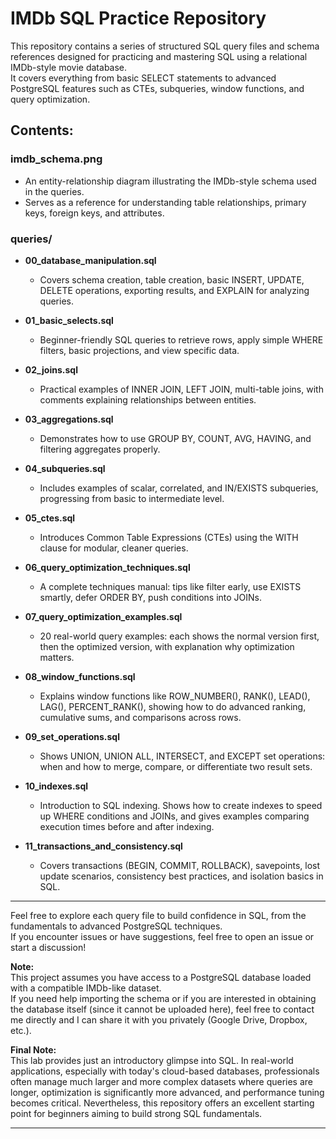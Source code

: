# IMDb SQL Practice Repository

This repository contains a series of structured SQL query files and schema references designed for practicing and mastering SQL using a relational IMDb-style movie database.  
It covers everything from basic SELECT statements to advanced PostgreSQL features such as CTEs, subqueries, window functions, and query optimization.

## Contents:

### imdb_schema.png
- An entity-relationship diagram illustrating the IMDb-style schema used in the queries.
- Serves as a reference for understanding table relationships, primary keys, foreign keys, and attributes.

### queries/
- **00_database_manipulation.sql**
  - Covers schema creation, table creation, basic INSERT, UPDATE, DELETE operations, exporting results, and EXPLAIN for analyzing queries.

- **01_basic_selects.sql**
  - Beginner-friendly SQL queries to retrieve rows, apply simple WHERE filters, basic projections, and view specific data.

- **02_joins.sql**
  - Practical examples of INNER JOIN, LEFT JOIN, multi-table joins, with comments explaining relationships between entities.

- **03_aggregations.sql**
  - Demonstrates how to use GROUP BY, COUNT, AVG, HAVING, and filtering aggregates properly.

- **04_subqueries.sql**
  - Includes examples of scalar, correlated, and IN/EXISTS subqueries, progressing from basic to intermediate level.

- **05_ctes.sql**
  - Introduces Common Table Expressions (CTEs) using the WITH clause for modular, cleaner queries.

- **06_query_optimization_techniques.sql**
  - A complete techniques manual: tips like filter early, use EXISTS smartly, defer ORDER BY, push conditions into JOINs.

- **07_query_optimization_examples.sql**
  - 20 real-world query examples: each shows the normal version first, then the optimized version, with explanation why optimization matters.
    
- **08_window_functions.sql**
  - Explains window functions like ROW_NUMBER(), RANK(), LEAD(), LAG(), PERCENT_RANK(), showing how to do advanced ranking, cumulative sums, 
    and comparisons across rows.

- **09_set_operations.sql**
  - Shows UNION, UNION ALL, INTERSECT, and EXCEPT set operations: when and how to merge, compare, or differentiate two result sets.

- **10_indexes.sql**
  - Introduction to SQL indexing. Shows how to create indexes to speed up WHERE conditions and JOINs, and gives examples comparing execution      times before and after indexing.

- **11_transactions_and_consistency.sql**
  - Covers transactions (BEGIN, COMMIT, ROLLBACK), savepoints, lost update scenarios, consistency best practices, and isolation basics in SQL.

---

Feel free to explore each query file to build confidence in SQL, from the fundamentals to advanced PostgreSQL techniques.  
If you encounter issues or have suggestions, feel free to open an issue or start a discussion!

**Note:**  
This project assumes you have access to a PostgreSQL database loaded with a compatible IMDb-like dataset.  
If you need help importing the schema or if you are interested in obtaining the database itself (since it cannot be uploaded here), feel free to contact me directly and I can share it with you privately (Google Drive, Dropbox, etc.).

**Final Note:**  
This lab provides just an introductory glimpse into SQL. In real-world applications, especially with today's cloud-based databases, professionals often manage much larger and more complex datasets where queries are longer, optimization is significantly more advanced, and performance tuning becomes critical. Nevertheless, this repository offers an excellent starting point for beginners aiming to build strong SQL fundamentals.

---
